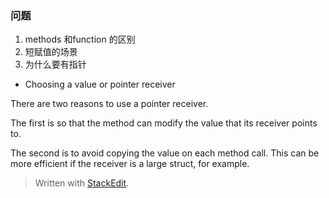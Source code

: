 
### 问题
1. methods 和function 的区别
2. 短赋值的场景
3. 为什么要有指针
* Choosing a value or pointer receiver

There are two reasons to use a pointer receiver.

The first is so that the method can modify the value that its receiver points to.

The second is to avoid copying the value on each method call. This can be more efficient if the receiver is a large struct, for example.


> Written with [StackEdit](https://stackedit.io/).
<!--stackedit_data:
eyJoaXN0b3J5IjpbLTE3NTczOTgyMCwtMzEzNDI1MjE2XX0=
-->